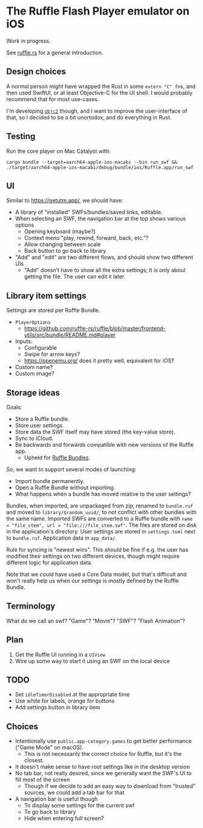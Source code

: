 # The Ruffle Flash Player emulator on iOS

Work in progress.

See [ruffle.rs](https://ruffle.rs/) for a general introduction.


## Design choices

A normal person might have wrapped the Rust in some `extern "C" fn`s, and then used SwiftUI, or at least Objective-C for the UI shell. I would probably recommend that for most use-cases.

I'm developing [`objc2`](https://github.com/madsmtm/objc2) though, and I want to improve the user-interface of that, so I decided to be a bit unortodox, and do everything in Rust.

## Testing

Run the core player on Mac Catalyst with:
```
cargo bundle --target=aarch64-apple-ios-macabi --bin run_swf && ./target/aarch64-apple-ios-macabi/debug/bundle/ios/Ruffle.app/run_swf
```

## UI

Similar to https://getutm.app/, we should have:
- A library of "installed" SWFs/bundles/saved links, editable.
- When selecting an SWF, the navigation bar at the top shows various options
  - Opening keyboard (maybe?)
  - Context menu "play, rewind, forward, back, etc."?
  - Allow changing between scale
  - Back button to go back to library
- "Add" and "edit" are two different flows, and should show two different UIs
  - "Add" doesn't have to show all the extra settings; it is only about getting the file. The user can edit it later.

## Library item settings

Settings are stored per Ruffle Bundle.

- `PlayerOptions`
  - https://github.com/ruffle-rs/ruffle/blob/master/frontend-utils/src/bundle/README.md#player
- Inputs:
  - Configurable
  - Swipe for arrow keys?
  - https://openemu.org/ does it pretty well, equivalent for iOS?
- Custom name?
- Custom image?


## Storage ideas

Goals:
- Store a Ruffle bundle.
- Store user settings.
- Store data the SWF itself may have stored (the key-value store).
- Sync to iCloud.
- Be backwards and forwards compatible with new versions of the Ruffle app.
  - Upheld for [Ruffle Bundles](https://discord.com/channels/610531541889581066/1225519553916829736/1232031955751665777).

So, we want to support several modes of launching:
- Import bundle permanently.
- Open a Ruffle Bundle without importing.
- What happens when a bundle has moved relative to the user settings?

Bundles, when imported, are unpackaged from zip, renamed to `bundle.ruf` and moved to `library/$random_uuid/`, to not conflict with other bundles with the same name. Imported SWFs are converted to a Ruffle bundle with `name = "file_stem", url = "file:///file_stem.swf"`. The files are stored on disk in the application's directory. User settings are stored in `settings.toml` next to `bundle.ruf`. Application data in `app_data/`.

Rule for syncing is "newest wins". This _should_ be fine if e.g. the user has modified their settings on two different devices, though might require different logic for application data.

Note that we _could_ have used a Core Data model, but that's difficult and won't really help us when our settings is mostly defined by the Ruffle Bundle.


## Terminology

What do we call an swf? "Game"? "Movie"? "SWF"? "Flash Animation"?


## Plan

1. Get the Ruffle UI running in a `UIView`
2. Wire up some way to start it using an SWF on the local device


## TODO

- Set `idleTimerDisabled` at the appropriate time
- Use white for labels, orange for buttons
- Add settings button in library item

## Choices

- Intentionally use `public.app-category.games` to get better performance ("Game Mode" on macOS).
  - This is not necessarily the correct choice for Ruffle, but it's the closest.
- It doesn't make sense to have root settings like in the desktop version
- No tab bar, not really desired, since we generally want the SWF's UI to fill most of the screen
  - Though if we decide to add an easy way to download from "trusted" sources, we could add a tab bar for that
- A navigation bar is useful though
  - To display some settings for the current swf
  - To go back to library
  - Hide when entering full screen?
